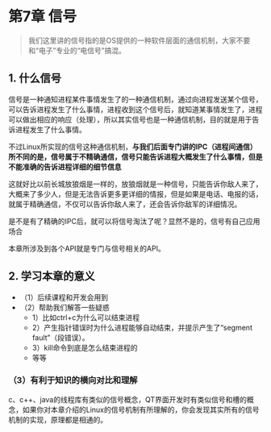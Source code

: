 # 第7章 信号

> 我们这里讲的信号指的是OS提供的一种软件层面的通信机制，大家不要和“电子”专业的“电信号”搞混。
			
## 1. 什么信号

信号是一种通知进程某件事情发生了的一种通信机制，通过向进程发送某个信号，可以告诉进程发生了什么事情，进程收到这个信号后，就知道某事情发生了，进程可以做出相应的响应（处理），所以其实信号也是一种通信机制，目的就是用于告诉进程发生了什么事情。
		
不过Linux所实现的信号这种通信机制，**与我们后面专门讲的IPC（进程间通信）所不同的是，信号属于不精确通信，信号只能告诉进程大概发生了什么事情，但是不能准确的告诉进程详细的细节信息**
	
这就好比以前长城放狼烟是一样的，放狼烟就是一种信号，只能告诉你敌人来了，大概来了多少人，但是无法告诉更多更详细的情报，但是如果是电话、电报的话，就属于精确通信，不仅可以告诉你敌人来了，还会告诉你敌军的详细情况。
	
是不是有了精确的IPC后，就可以将信号淘汰了呢？显然不是的，信号有自己应用场合

本章所涉及到各个API就是专门与信号相关的API。
		
## 2. 学习本章的意义

+ （1）后续课程和开发会用到
+ （2）帮助我们解答一些疑惑
  + 1）比如ctrl+c为什么可以结束进程
  + 2）产生指针错误时为什么进程能够自动结束，并提示产生了“segment fault”（段错误）。
  + 3）kill命令到底是怎么结束进程的
  + 等等

### （3）有利于知识的横向对比和理解

c、c++、java的线程库有类似的信号概念，QT界面开发时有类似信号和槽的概念，如果你对本章介绍的Linux的信号机制有所理解的，你会发现其实所有的信号机制的实现，原理都是相通的。
		
